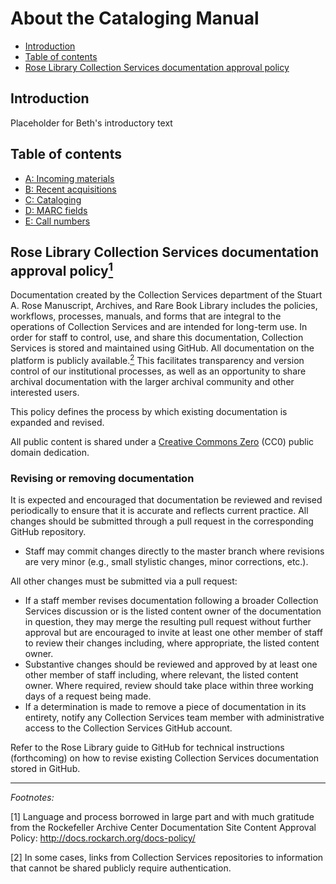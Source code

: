 # About the Cataloging Manual

* [Introduction](#introduction)
* [Table of contents](#table-of-contents)
* [Rose Library Collection Services documentation approval policy](#rose-library-collection-services-documentation-approval-policy1)

## Introduction

Placeholder for Beth's introductory text

## Table of contents

* [A: Incoming materials](/a-incoming-materials.md)
* [B: Recent acquisitions](/b-recent-acquisitions.md)
* [C: Cataloging](/c-cataloging.md)
* [D: MARC fields](/d-marc-fields.md)
* [E: Call numbers](/e-call-numbers.md)

## Rose Library Collection Services documentation approval policy<a href="#anchor1"><sup>1</sup></a>

Documentation created by the Collection Services department of the Stuart A. Rose Manuscript, Archives, and Rare Book Library includes the policies, workflows, processes, manuals, and forms that are integral to the operations of Collection Services and are intended for long-term use. In order for staff to control, use, and share this documentation, Collection Services is stored and maintained using GitHub. All documentation on the platform is publicly available.<a href="#anchor1"><sup>2</sup></a>  This facilitates transparency and version control of our institutional processes, as well as an opportunity to share archival documentation with the larger archival community and other interested users.

This policy defines the process by which existing documentation is expanded and revised.

All public content is shared under a [Creative Commons Zero](https://creativecommons.org/publicdomain/zero/1.0/) (CC0) public domain dedication.

### Revising or removing documentation

It is expected and encouraged that documentation be reviewed and revised periodically to ensure that it is accurate and reflects current practice. All changes should be submitted through a pull request in the corresponding GitHub repository.

* Staff may commit changes directly to the master branch where revisions are very minor (e.g., small stylistic changes, minor corrections, etc.).

All other changes must be submitted via a pull request:

* If a staff member revises documentation following a broader Collection Services discussion or is the listed content owner of the documentation in question, they may merge the resulting pull request without further approval but are encouraged to invite at least one other member of staff to review their changes including, where appropriate, the listed content owner.
* Substantive changes should be reviewed and approved by at least one other member of staff including, where relevant, the listed content owner. Where required, review should take place within three working days of a request being made.
* If a determination is made to remove a piece of documentation in its entirety, notify any Collection Services team member with administrative access to the Collection Services GitHub account.

Refer to the Rose Library guide to GitHub for technical instructions (forthcoming) on how to revise existing Collection Services documentation stored in GitHub.


---

*Footnotes:*

<a id="anchor1">[1]</a> Language and process borrowed in large part and with much gratitude from the Rockefeller Archive Center Documentation Site Content Approval Policy: http://docs.rockarch.org/docs-policy/

<a id="anchor2">[2]</a> In some cases, links from Collection Services repositories to information that cannot be shared publicly require authentication.
